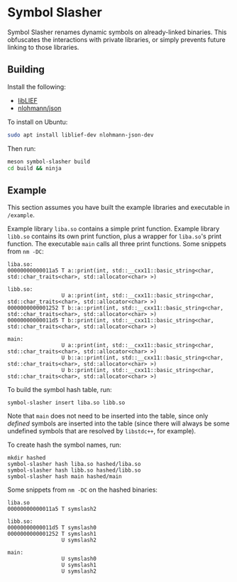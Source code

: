 # Symbol Slasher

Symbol Slasher renames dynamic symbols on already-linked binaries.
This obfuscates the interactions with private libraries, or simply prevents future linking to those libraries.

## Building
Install the following:
* [libLIEF](https://github.com/lief-project/lief)
* [nlohmann/json](https://github.com/nlohmann/json)

To install on Ubuntu:
```bash
sudo apt install liblief-dev nlohmann-json-dev
```
Then run:
```bash
meson symbol-slasher build
cd build && ninja
```
## Example
This section assumes you have built the example libraries and executable in `/example`.

Example library `liba.so` contains a simple print function.  Example library `libb.so` contains its own print function, plus a wrapper for `liba.so`'s print function.  The executable `main` calls all three print functions.  Some snippets from `nm -DC`:
```
liba.so:
00000000000011a5 T a::print(int, std::__cxx11::basic_string<char, std::char_traits<char>, std::allocator<char> >)

libb.so:
                 U a::print(int, std::__cxx11::basic_string<char, std::char_traits<char>, std::allocator<char> >)
0000000000001252 T b::a::print(int, std::__cxx11::basic_string<char, std::char_traits<char>, std::allocator<char> >)
00000000000011d5 T b::print(int, std::__cxx11::basic_string<char, std::char_traits<char>, std::allocator<char> >)

main:
                 U a::print(int, std::__cxx11::basic_string<char, std::char_traits<char>, std::allocator<char> >)
                 U b::a::print(int, std::__cxx11::basic_string<char, std::char_traits<char>, std::allocator<char> >)
                 U b::print(int, std::__cxx11::basic_string<char, std::char_traits<char>, std::allocator<char> >)
```

To build the symbol hash table, run:
```
symbol-slasher insert liba.so libb.so
```
Note that `main` does not need to be inserted into the table, since only *defined* symbols are inserted into the table (since there will always be some undefined symbols that are resolved by `libstdc++`, for example).

To create hash the symbol names, run:
```
mkdir hashed
symbol-slasher hash liba.so hashed/liba.so
symbol-slasher hash libb.so hashed/libb.so
symbol-slasher hash main hashed/main
```

Some snippets from `nm -DC` on the hashed binaries:
```
liba.so
00000000000011a5 T symslash2

libb.so:
00000000000011d5 T symslash0
0000000000001252 T symslash1
                 U symslash2
                 
main:
                 U symslash0
                 U symslash1
                 U symslash2
```
